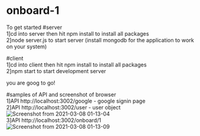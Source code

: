 # onboard-1

To get started 
#server<br>
1]cd into server then hit npm install to install all packages<br>
2]node server.js to start server (install mongodb for the application to work on your system)<br>

#client<br>
1]cd into client then hit npm install to install all packages<br>
2]npm start to start development server<br>

you are goog to go!<br>


#samples of API and screenshot of browser<br>
1]API http://localhost:3002/google - google signin page<br>
2]API http://localhost:3002/user - user object <br>
![Screenshot from 2021-03-08 01-13-04](https://user-images.githubusercontent.com/35592842/110252749-e3547e80-7fac-11eb-98c0-299d55da81ba.png)<br>
3]API http://localhost:3002/onboard/1<br>
![Screenshot from 2021-03-08 01-13-09](https://user-images.githubusercontent.com/35592842/110252769-f6ffe500-7fac-11eb-97bc-495066799ae5.png)<br>

